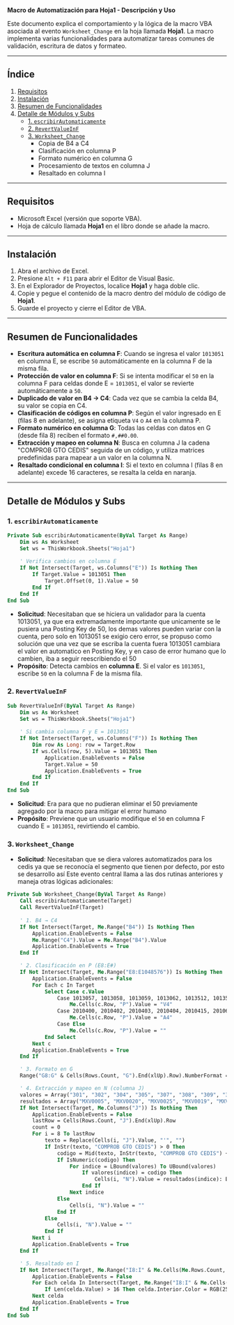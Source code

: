 **Macro de Automatización para Hoja1 - Descripción y Uso**

Este documento explica el comportamiento y la lógica de la macro VBA asociada al evento `Worksheet_Change` en la hoja llamada **Hoja1**. La macro implementa varias funcionalidades para automatizar tareas comunes de validación, escritura de datos y formateo.

---

## Índice

1. [Requisitos](#requisitos)
1. [Instalación](#instalaci%C3%B3n)
1. [Resumen de Funcionalidades](#resumen-de-funcionalidades)
1. [Detalle de Módulos y Subs](#detalle-de-m%C3%B3dulos-y-subs)
   - [1. `escribirAutomaticamente`](#1-escribierautomaticamente)
   - [2. `RevertValueInF`](#2-revertvalueinf)
   - [3. `Worksheet_Change`](#3-worksheet_change)
     - Copia de B4 a C4
     - Clasificación en columna P
     - Formato numérico en columna G
     - Procesamiento de textos en columna J
     - Resaltado en columna I

---

## Requisitos

- Microsoft Excel (versión que soporte VBA).
- Hoja de cálculo llamada **Hoja1** en el libro donde se añade la macro.

---

## Instalación

1. Abra el archivo de Excel.
2. Presione `Alt + F11` para abrir el Editor de Visual Basic.
3. En el Explorador de Proyectos, localice **Hoja1** y haga doble clic.
4. Copie y pegue el contenido de la macro dentro del módulo de código de **Hoja1**.
5. Guarde el proyecto y cierre el Editor de VBA.

---

## Resumen de Funcionalidades

- **Escritura automática en columna F**: Cuando se ingresa el valor `1013051` en columna E, se escribe `50` automáticamente en la columna F de la misma fila.
- **Protección de valor en columna F**: Si se intenta modificar el `50` en la columna F para celdas donde E = `1013051`, el valor se revierte automáticamente a `50`.
- **Duplicado de valor en B4 → C4**: Cada vez que se cambia la celda B4, su valor se copia en C4.
- **Clasificación de códigos en columna P**: Según el valor ingresado en E (filas 8 en adelante), se asigna etiqueta `V4` o `A4` en la columna P.
- **Formato numérico en columna G**: Todas las celdas con datos en G (desde fila 8) reciben el formato `#,##0.00`.
- **Extracción y mapeo en columna N**: Busca en columna J la cadena "COMPROB GTO CEDIS" seguida de un código, y utiliza matrices predefinidas para mapear a un valor en la columna N.
- **Resaltado condicional en columna I**: Si el texto en columna I (filas 8 en adelante) excede 16 caracteres, se resalta la celda en naranja.

---

## Detalle de Módulos y Subs

### 1. `escribirAutomaticamente`

```vb
Private Sub escribirAutomaticamente(ByVal Target As Range)
    Dim ws As Worksheet
    Set ws = ThisWorkbook.Sheets("Hoja1")
    
    ' Verifica cambios en columna E
    If Not Intersect(Target, ws.Columns("E")) Is Nothing Then
        If Target.Value = 1013051 Then
            Target.Offset(0, 1).Value = 50
        End If
    End If
End Sub
```
- **Solicitud**: Necesitaban que se hiciera un validador para la cuenta 1013051, ya que era extremadamente importante que unicamente se le pusiera una Posting Key de 50, los demas valores pueden variar con la cuenta, pero solo en 1013051 se exigio cero error, se propuso como solución que una vez que se escriba la cuenta fuera 1013051 cambiara el valor en automatico en Posting Key, y en caso de error humano que lo cambien, iba a seguir reescribiendo el 50
- **Propósito**: Detecta cambios en **columna E**. Si el valor es `1013051`, escribe `50` en la columna F de la misma fila.

### 2. `RevertValueInF`

```vb
Sub RevertValueInF(ByVal Target As Range)
    Dim ws As Worksheet
    Set ws = ThisWorkbook.Sheets("Hoja1")
    
    ' Si cambia columna F y E = 1013051
    If Not Intersect(Target, ws.Columns("F")) Is Nothing Then
        Dim row As Long: row = Target.Row
        If ws.Cells(row, 5).Value = 1013051 Then
            Application.EnableEvents = False
            Target.Value = 50
            Application.EnableEvents = True
        End If
    End If
End Sub
```
- **Solicitud**: Era para que no pudieran eliminar el 50 previamente agregado por la macro para mitigar el error humano
- **Propósito**: Previene que un usuario modifique el `50` en columna F cuando E = `1013051`, revirtiendo el cambio.

### 3. `Worksheet_Change`
- **Solicitud**: Necesitaban que se diera valores automatizados para los cedis ya que se reconocía el segmento que tienen por defecto, por esto se desarrollo así
Este evento central llama a las dos rutinas anteriores y maneja otras lógicas adicionales:

```vb
Private Sub Worksheet_Change(ByVal Target As Range)
    Call escribirAutomaticamente(Target)
    Call RevertValueInF(Target)
    
    ' 1. B4 → C4
    If Not Intersect(Target, Me.Range("B4")) Is Nothing Then
        Application.EnableEvents = False
        Me.Range("C4").Value = Me.Range("B4").Value
        Application.EnableEvents = True
    End If

    ' 2. Clasificación en P (E8:E#)
    If Not Intersect(Target, Me.Range("E8:E1048576")) Is Nothing Then
        Application.EnableEvents = False
        For Each c In Target
            Select Case c.Value
                Case 1013057, 1013058, 1013059, 1013062, 1013512, 1013515, 1013911, 1030401, 1013350
                    Me.Cells(c.Row, "P").Value = "V4"
                Case 2010400, 2010402, 2010403, 2010404, 2010415, 2010606, 2022001
                    Me.Cells(c.Row, "P").Value = "A4"
                Case Else
                    Me.Cells(c.Row, "P").Value = ""
            End Select
        Next c
        Application.EnableEvents = True
    End If

    ' 3. Formato en G
    Range("G8:G" & Cells(Rows.Count, "G").End(xlUp).Row).NumberFormat = "#,##0.00"

    ' 4. Extracción y mapeo en N (columna J)
    valores = Array("301", "302", "304", "305", "307", "308", "309", "310", "311", "313", "317", "319", "331")
    resultados = Array("MXV0005", "MXV0020", "MXV0025", "MXV0019", "MXV0016", "MXV3068", "MXV3056", "MXV0049", "MXV0001", "MXV0017", "MXV0007", "MXV3072", "MXV0004")
    If Not Intersect(Target, Me.Columns("J")) Is Nothing Then
        Application.EnableEvents = False
        lastRow = Cells(Rows.Count, "J").End(xlUp).Row
        count = 0
        For i = 8 To lastRow
            texto = Replace(Cells(i, "J").Value, "'", "")
            If InStr(texto, "COMPROB GTO CEDIS") > 0 Then
                codigo = Mid(texto, InStr(texto, "COMPROB GTO CEDIS") + Len("COMPROB GTO CEDIS") + 1)
                If IsNumeric(codigo) Then
                    For indice = LBound(valores) To UBound(valores)
                        If valores(indice) = codigo Then
                            Cells(i, "N").Value = resultados(indice): Exit For
                        End If
                    Next indice
                Else
                    Cells(i, "N").Value = ""
                End If
            Else
                Cells(i, "N").Value = ""
            End If
        Next i
        Application.EnableEvents = True
    End If

    ' 5. Resaltado en I
    If Not Intersect(Target, Me.Range("I8:I" & Me.Cells(Me.Rows.Count, "I").End(xlUp).Row)) Is Nothing Then
        Application.EnableEvents = False
        For Each celda In Intersect(Target, Me.Range("I8:I" & Me.Cells(Rows.Count, "I").End(xlUp).Row))
            If Len(celda.Value) > 16 Then celda.Interior.Color = RGB(255,165,0) Else celda.Interior.ColorIndex = xlNone
        Next celda
        Application.EnableEvents = True
    End If
End Sub
```  

